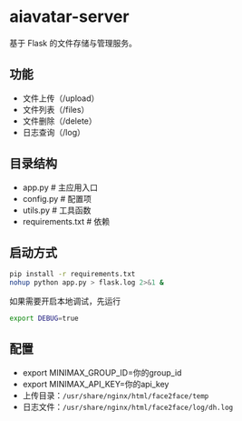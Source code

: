 # aiavatar-server

基于 Flask 的文件存储与管理服务。

## 功能
- 文件上传（/upload）
- 文件列表（/files）
- 文件删除（/delete）
- 日志查询（/log）

## 目录结构
- app.py         # 主应用入口
- config.py      # 配置项
- utils.py       # 工具函数
- requirements.txt # 依赖

## 启动方式
```bash
pip install -r requirements.txt
nohup python app.py > flask.log 2>&1 &
```

如果需要开启本地调试，先运行
```bash
export DEBUG=true
```

## 配置
- export MINIMAX_GROUP_ID=你的group_id
- export MINIMAX_API_KEY=你的api_key
- 上传目录：`/usr/share/nginx/html/face2face/temp`
- 日志文件：`/usr/share/nginx/html/face2face/log/dh.log` 